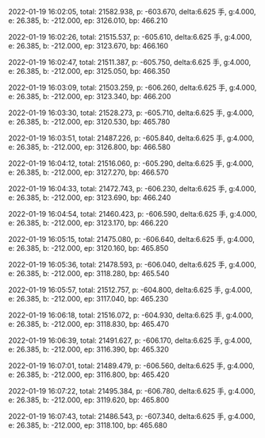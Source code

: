 2022-01-19 16:02:05, total: 21582.938, p: -603.670, delta:6.625 手, g:4.000, e: 26.385, b: -212.000, ep: 3126.010, bp: 466.210

2022-01-19 16:02:26, total: 21515.537, p: -605.610, delta:6.625 手, g:4.000, e: 26.385, b: -212.000, ep: 3123.670, bp: 466.160

2022-01-19 16:02:47, total: 21511.387, p: -605.750, delta:6.625 手, g:4.000, e: 26.385, b: -212.000, ep: 3125.050, bp: 466.350

2022-01-19 16:03:09, total: 21503.259, p: -606.260, delta:6.625 手, g:4.000, e: 26.385, b: -212.000, ep: 3123.340, bp: 466.200

2022-01-19 16:03:30, total: 21528.273, p: -605.710, delta:6.625 手, g:4.000, e: 26.385, b: -212.000, ep: 3120.530, bp: 465.780

2022-01-19 16:03:51, total: 21487.226, p: -605.840, delta:6.625 手, g:4.000, e: 26.385, b: -212.000, ep: 3126.800, bp: 466.580

2022-01-19 16:04:12, total: 21516.060, p: -605.290, delta:6.625 手, g:4.000, e: 26.385, b: -212.000, ep: 3127.270, bp: 466.570

2022-01-19 16:04:33, total: 21472.743, p: -606.230, delta:6.625 手, g:4.000, e: 26.385, b: -212.000, ep: 3123.690, bp: 466.240

2022-01-19 16:04:54, total: 21460.423, p: -606.590, delta:6.625 手, g:4.000, e: 26.385, b: -212.000, ep: 3123.170, bp: 466.220

2022-01-19 16:05:15, total: 21475.080, p: -606.640, delta:6.625 手, g:4.000, e: 26.385, b: -212.000, ep: 3120.160, bp: 465.850

2022-01-19 16:05:36, total: 21478.593, p: -606.040, delta:6.625 手, g:4.000, e: 26.385, b: -212.000, ep: 3118.280, bp: 465.540

2022-01-19 16:05:57, total: 21512.757, p: -604.800, delta:6.625 手, g:4.000, e: 26.385, b: -212.000, ep: 3117.040, bp: 465.230

2022-01-19 16:06:18, total: 21516.072, p: -604.930, delta:6.625 手, g:4.000, e: 26.385, b: -212.000, ep: 3118.830, bp: 465.470

2022-01-19 16:06:39, total: 21491.627, p: -606.170, delta:6.625 手, g:4.000, e: 26.385, b: -212.000, ep: 3116.390, bp: 465.320

2022-01-19 16:07:01, total: 21489.479, p: -606.560, delta:6.625 手, g:4.000, e: 26.385, b: -212.000, ep: 3116.800, bp: 465.420

2022-01-19 16:07:22, total: 21495.384, p: -606.780, delta:6.625 手, g:4.000, e: 26.385, b: -212.000, ep: 3119.620, bp: 465.800

2022-01-19 16:07:43, total: 21486.543, p: -607.340, delta:6.625 手, g:4.000, e: 26.385, b: -212.000, ep: 3118.100, bp: 465.680
